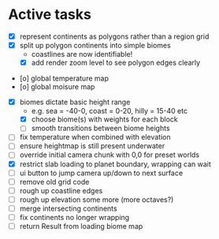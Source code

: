 # Active tasks

* [X] represent continents as polygons rather than a region grid
* [X] split up polygon continents into simple biomes
	* coastlines are now identifiable!
	* [X] add render zoom level to see polygon edges clearly
* [o] global temperature map
* [o] global moisure map
* [X] biomes dictate basic height range
	* e.g. sea = -40-0, coast = 0-20, hilly = 15-40 etc
	* [X] choose biome(s) with weights for each block
	* [ ] smooth transitions between biome heights
* [ ] fix temperature when combined with elevation
* [ ] ensure heightmap is still present underwater
* [ ] override initial camera chunk with 0,0 for preset worlds
* [X] restrict slab loading to planet boundary, wrapping can wait
* [ ] ui button to jump camera up/down to next surface
* [ ] remove old grid code
* [ ] rough up coastline edges
* [ ] rough up elevation some more (more octaves?)
* [ ] merge intersecting continents
* [ ] fix continents no longer wrapping
* [ ] return Result from loading biome map
